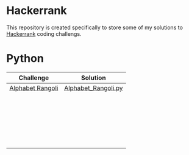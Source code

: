 # Hackerrank
This repository is created specifically to store some of my solutions to [Hackerrank](https://www.hackerrank.com/) coding challengs.
# Python
| Challenge            | Solution |
| ----------------------| ------------- |
|[Alphabet Rangoli](https://www.hackerrank.com/challenges/alphabet-rangoli/problem) |[Alphabet_Rangoli.py](https://github.com/Luel-Hagos/Hackerrank_Solutions/blob/master/Alphabet_Rangoli.py) |
|  |   |
|  |   |
|  |   |
|  |   |
|  |   |
|  |   |
|  |   |
|  |   |
|  |   |
|  |   |
|  |   |
|  |   |
|  |   |
|  |   |
|  |   |
|  |   |
|  |   |
|  |   |
|  |   |
|  |   |
|  |   |
|  |   |
|  |   |
|  |   |
